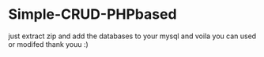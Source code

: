 # Simple-CRUD-PHPbased
just extract zip and add the databases to your mysql and voila you can used or modifed thank youu :)
